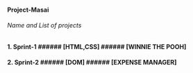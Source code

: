 #### Project-Masai
###### Name and List of projects

#### 1. Sprint-1 ###### [HTML,CSS]  ###### [WINNIE THE POOH]
#### 2. Sprint-2 ###### [DOM]  ###### [EXPENSE MANAGER]
